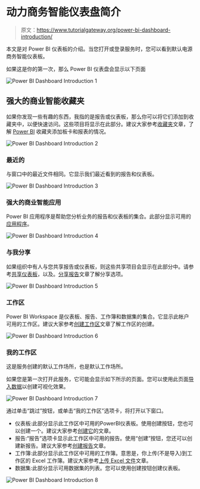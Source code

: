 # 动力商务智能仪表盘简介

> 原文：<https://www.tutorialgateway.org/power-bi-dashboard-introduction/>

本文是对 Power BI 仪表板的介绍。当您打开或登录服务时，您可以看到默认电源商务智能仪表板。

如果这是你的第一次，那么 Power BI 仪表盘会显示以下页面

![Power BI Dashboard Introduction 1](img/b58624aa4356bf59b8bdb92a48683d38.png)

## 强大的商业智能收藏夹

如果你发现一些有趣的东西，我指的是报告或仪表板，那么你可以将它们添加到收藏夹中，以便快速访问。这些项目将显示在此部分。建议大家参考[收藏夹](https://www.tutorialgateway.org/power-bi-favorites/)文章，了解 [Power BI](https://www.tutorialgateway.org/power-bi-tutorial/) 收藏夹添加板卡和报表的情况。

![Power BI Dashboard Introduction 2](img/da2ec1b4d24e43388de95433b4327831.png)

### 最近的

与窗口中的最近文件相同。它显示我们最近看到的报告和仪表板。

![Power BI Dashboard Introduction 3](img/6ff5264101e1287133672f0a808c1325.png)

### 强大的商业智能应用

Power BI 应用程序是帮助您分析业务的报告和仪表板的集合。此部分显示可用的[应用程序](https://www.tutorialgateway.org/publish-app-in-power-bi/)。

![Power BI Dashboard Introduction 4](img/62f3df00a8caf53d054951c2a4b91bed.png)

### 与我分享

如果组织中有人与您共享报告或仪表板，则这些共享项目会显示在此部分中。请参考[共享仪表板](https://www.tutorialgateway.org/share-power-bi-dashboard/)，以及。[分享报告](https://www.tutorialgateway.org/share-a-report-in-power-bi/)文章了解分享选项。

![Power BI Dashboard Introduction 5](img/a1e63fac6bf071a5cacb36e1a7e8c757.png)

### 工作区

Power BI Workspace 是仪表板、报告、工作簿和数据集的集合。它显示此帐户可用的工作区。建议大家参考[创建工作区](https://www.tutorialgateway.org/create-power-bi-workspace/)文章了解工作区的创建。

![Power BI Dashboard Introduction 6](img/65b3f2db1cf86c8c492ddaa3703944c0.png)

### 我的工作区

这是服务创建的默认工作场所，也是默认工作场所。

如果您是第一次打开此服务，它可能会显示如下所示的页面。您可以使用此页面[导入数据](https://www.tutorialgateway.org/upload-excel-files-to-power-bi-dashboard/)以创建可视化效果。

![Power BI Dashboard Introduction 7](img/59b635d84923634102cf8cf1e9eddb0d.png)

通过单击“跳过”按钮，或单击“我的工作区”选项卡，将打开以下窗口。

*   仪表板:此部分显示此工作区中可用的PowerBI仪表板。使用创建按钮，您也可以创建一个。建议大家参考[创建它](https://www.tutorialgateway.org/create-a-power-bi-dashboard/)的文章。
*   报告:“报告”选项卡显示此工作区中可用的报告。使用“创建”按钮，您还可以创建新报告。建议大家参考[创建报告](https://www.tutorialgateway.org/create-a-report-in-power-bi-workspace/)文章。
*   工作簿:此部分显示此工作区中可用的工作簿。意思是，你上传(不是导入)到工作区的 Excel 工作簿。建议大家参考[上传 Excel 文件](https://www.tutorialgateway.org/upload-excel-files-to-power-bi-dashboard/)文章。
*   数据集:此部分显示可用数据集的列表。您可以使用创建按钮创建仪表板。

![Power BI Dashboard Introduction 8](img/dbe0f8f46e985db032695d80037e509c.png)